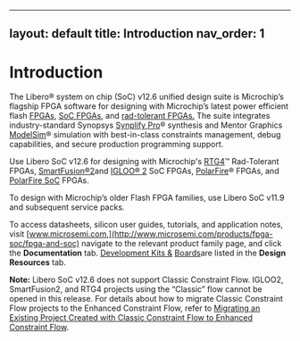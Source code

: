 ﻿
---
layout: default
title: Introduction
nav_order: 1
---
# Introduction

The Libero® system on chip \(SoC\) v12.6 unified design suite is Microchip’s flagship FPGA software for designing with Microchip’s latest power efficient flash [FPGAs](http://www.microsemi.com/products/fpga-soc/fpgas), [SoC FPGAs](http://www.microsemi.com/products/fpga-soc/soc-fpgas), and [rad-tolerant FPGAs.](http://www.microsemi.com/products/fpga-soc/rad-tolerant-fpgas) The suite integrates industry-standard Synopsys [Synplify Pro](http://www.microsemi.com/products/fpga-soc/design-resources/design-software/synplify-pro-me)® synthesis and Mentor Graphics [ModelSim](http://www.microsemi.com/products/fpga-soc/design-resources/design-software/modelsim)® simulation with best-in-class constraints management, debug capabilities, and secure production programming support.

Use Libero SoC v12.6 for designing with Microchip's [RTG4](http://www.microsemi.com/products/fpga-soc/radtolerant-fpgas/rtg4)™ Rad-Tolerant FPGAs, [SmartFusion®2](http://www.microsemi.com/products/fpga-soc/soc-fpga/smartfusion2)and [IGLOO® 2](http://www.microsemi.com/products/fpga-soc/fpga/igloo2-fpga) SoC FPGAs, [PolarFire](https://www.microsemi.com/product-directory/fpgas/3854-polarfire-fpgas)® FPGAs, and [PolarFire SoC](https://www.microsemi.com/product-directory/soc-fpgas/5498-polarfire-soc-fpga) FPGAs.

To design with Microchip’s older Flash FPGA families, use Libero SoC v11.9 and subsequent service packs.

To access datasheets, silicon user guides, tutorials, and application notes, visit [www.microsemi.com,](http://www.microsemi.com/products/fpga-soc/fpga-and-soc) navigate to the relevant product family page, and click the **Documentation** tab. [Development Kits &](http://www.microsemi.com/products/fpga-soc/design-resources/dev-kits-boards) [Boards](http://www.microsemi.com/products/fpga-soc/design-resources/dev-kits-boards)are listed in the **Design Resources** tab.

**Note:** Libero SoC v12.6 does not support Classic Constraint Flow. IGLOO2, SmartFusion2, and RTG4 projects using the “Classic” flow cannot be opened in this release. For details about how to migrate Classic Constraint Flow projects to the Enhanced Constraint Flow, refer to [Migrating an Existing Project Created with Classic Constraint Flow to Enhanced Constraint Flow](https://coredocs.s3.amazonaws.com/Libero/12_0_0/Tool/libero_soc_ccf_ecf_migration.pdf).

